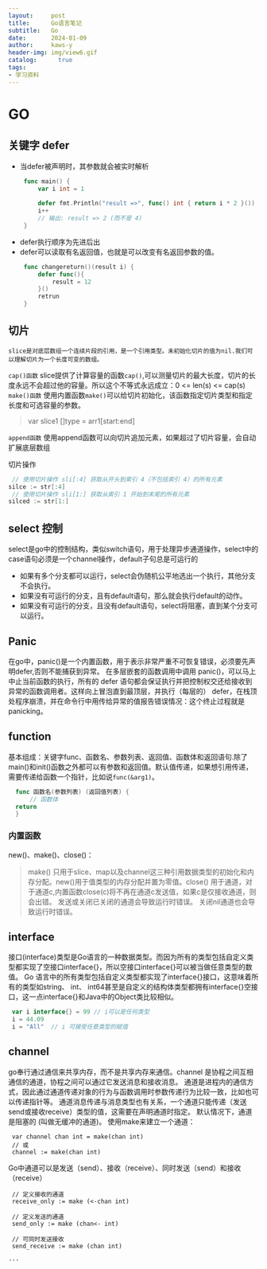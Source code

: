 ```yaml
---
layout:     post
title:      Go语言笔记
subtitle:   Go
date:       2024-01-09
author:     kaws-y
header-img: img/view6.gif
catalog: 	  true
tags:
- 学习资料
---
```


# GO

## 关键字 defer
- 当defer被声明时，其参数就会被实时解析
   ```go
    func main() {
    	var i int = 1
    
    	defer fmt.Println("result =>", func() int { return i * 2 }())
    	i++
    	// 输出: result => 2 (而不是 4)
    }
   ```
- defer执行顺序为先进后出
- defer可以读取有名返回值，也就是可以改变有名返回参数的值。
   ```go
    func changereturn()(result i) {
        defer func(){
            result = 12
        }()
        retrun
    }
  ```

## 切片
    slice是对底层数组一个连续片段的引用，是一个引用类型。未初始化切片的值为nil.我们可以理解切片为一个长度可变的数组。
   `cap()函数`
   slice提供了计算容量的函数`cap()`,可以测量切片的最大长度，切片的长度永远不会超过他的容量。所以这个不等式永远成立：0 <= len(s) <= cap(s)
   `make()函数`
   使用内置函数`make()`可以给切片初始化，该函数指定切片类型和指定长度和可选容量的参数。
 >  var slice1 []type = arr1[start:end]
    
   `append函数`
   使用append函数可以向切片追加元素，如果超过了切片容量，会自动扩展底层数组
   
   切片操作
   ```go
    // 使用切片操作 sli[:4] 获取从开头到索引 4（不包括索引 4）的所有元素
   silce := str[:4]
    // 使用切片操作 sli[1:] 获取从索引 1 开始到末尾的所有元素
   silced := str[1:]
   ```

## select 控制
   select是go中的控制结构，类似switch语句，用于处理异步通道操作，select中的case语句必须是一个channel操作，default子句总是可运行的
- 如果有多个分支都可以运行，select会伪随机公平地选出一个执行，其他分支不会执行。
- 如果没有可运行的分支，且有default语句，那么就会执行default的动作。
- 如果没有可运行的分支，且没有default语句，select将阻塞，直到某个分支可以运行。

## Panic
  在go中，panic()是一个内置函数，用于表示非常严重不可恢复错误，必须要先声明defer,否则不能捕获到异常。
  在多层嵌套的函数调用中调用 panic()，可以马上中止当前函数的执行，所有的 defer 语句都会保证执行并把控制权交还给接收到异常的函数调用者。这样向上冒泡直到最顶层，并执行（每层的） defer，在栈顶处程序崩溃，并在命令行中用传给异常的值报告错误情况：这个终止过程就是 panicking。
  
## function
  基本组成：关键字func、函数名、参数列表、返回值、函数体和返回语句.除了main()和init()函数之外都可以有参数和返回值。默认值传递，如果想引用传递，需要传递给函数一个指针，比如说`func(&arg1)`。
  ```go
    func 函数名(参数列表) (返回值列表) {
        // 函数体
    return
    } 
   ```
### 内置函数
   new()、make()、close()：
> make() 只用于slice、map以及channel这三种引用数据类型的初始化和内存分配。new()用于值类型的内存分配并置为零值。close() 用于通道，对于通道c,内置函数close(c)将不再在通道c发送值，如果c是仅接收通道，则会出错。 发送或关闭已关闭的通道会导致运行时错误。 关闭nil通道也会导致运行时错误。
    
## interface
   接口(interface)类型是Go语言的一种数据类型。而因为所有的类型包括自定义类型都实现了空接口interface{}，所以空接口interface{}可以被当做任意类型的数值。
   Go 语言中的所有类型包括自定义类型都实现了interface{}接口，这意味着所有的类型如string、 int、 int64甚至是自定义的结构体类型都拥有interface{}空接口，这一点interface{}和Java中的Object类比较相似。
   ```go
    var i interface{} = 99 // i可以是任何类型
    i = 44.09
    i = "All"  // i 可接受任意类型的赋值
````
## channel
   go奉行通过通信来共享内存，而不是共享内存来通信。channel 是协程之间互相通信的通道，协程之间可以通过它发送消息和接收消息。
   通道是进程内的通信方式，因此通过通道传递对象的行为与函数调用时参数传递行为比较一致，比如也可以传递指针等。
   通道消息传递与消息类型也有关系，一个通道只能传递（发送send或接收receive）类型的值，这需要在声明通道时指定。
   默认情况下，通道是阻塞的 (叫做无缓冲的通道)。
   使用make来建立一个通道：
   ```
    var channel chan int = make(chan int)
    // 或
    channel := make(chan int)
   ```
   Go中通道可以是发送（send）、接收（receive）、同时发送（send）和接收（receive）
   ```
    // 定义接收的通道
    receive_only := make (<-chan int)
     
    // 定义发送的通道
    send_only := make (chan<- int)
    
    // 可同时发送接收
    send_receive := make (chan int)
   ```
    ···
